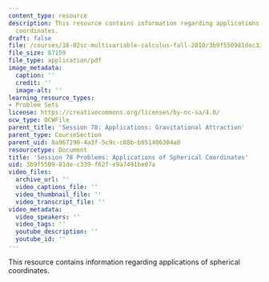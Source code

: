 ```yaml
---
content_type: resource
description: This resource contains information regarding applications of spherical
  coordinates.
draft: false
file: /courses/18-02sc-multivariable-calculus-fall-2010/3b9f550981dec339f62fe9a7491be07a_MIT18_02SC_pb_78_quest.pdf
file_size: 87159
file_type: application/pdf
image_metadata:
  caption: ''
  credit: ''
  image-alt: ''
learning_resource_types:
- Problem Sets
license: https://creativecommons.org/licenses/by-nc-sa/4.0/
ocw_type: OCWFile
parent_title: 'Session 78: Applications: Gravitational Attraction'
parent_type: CourseSection
parent_uid: 8a967290-4a3f-5c9c-c88b-b651406304a8
resourcetype: Document
title: 'Session 78 Problems: Applications of Spherical Coordinates'
uid: 3b9f5509-81de-c339-f62f-e9a7491be07a
video_files:
  archive_url: ''
  video_captions_file: ''
  video_thumbnail_file: ''
  video_transcript_file: ''
video_metadata:
  video_speakers: ''
  video_tags: ''
  youtube_description: ''
  youtube_id: ''
---
```

This resource contains information regarding applications of spherical coordinates.